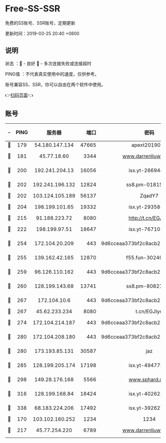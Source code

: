 # Free-SS-SSR

免费的SS账号、SSR账号，定期更新

更新时间：2019-03-25 20:40 +0800

## 说明

状态     ：🙂 - 良好 🙁 - 多次连接失败或连接超时

PING值   ：不代表真实使用中的速度，仅供参考。

账号兼容SS、SSR，你可以自由在两个软件中使用。

👉[扫码页面](https://liesauer.github.io/Free-SS-SSR/)👈

## 账号

|-|PING|服务器|端口|密码|加密方式|区域|
|:----:|:----:|:-----:|-----:|:----:|:----:|:----:|
|🙂|179|54.180.147.134|47665|apext2019001|chacha20|KR|
|🙂|181|45.77.18.60|3344|www.darrenliuwei.com|aes-256-cfb|JP|
|🙂|200|192.241.204.13|16056|isx.yt-26694898|aes-256-cfb|US|
|🙂|202|192.241.196.132|12824|ss8.pm-01815174|aes-256-cfb|US|
|🙂|202|103.124.105.189|56137|ZqadY7|chacha20|CN|
|🙂|204|198.199.101.65|19332|isx.yt-29358597|aes-256-cfb|US|
|🙂|215|91.188.223.72|8080|http://t.cn/EGJIyrl|rc4-md5|RU|
|🙂|222|198.199.97.51|18647|isx.yt-76710107|aes-256-cfb|US|
|🙂|254|172.104.20.209|443|9d6cceaa373bf2c8acb22e60b6a58be6|aes-256-cfb|US|
|🙂|255|139.162.42.165|12870|f55.fun-30240273|aes-256-cfb|SG|
|🙂|259|96.126.110.162|443|9d6cceaa373bf2c8acb22e60b6a58be6|aes-256-cfb|US|
|🙂|260|128.199.143.68|13741|ss8.pm-80821206|aes-256-cfb|SG|
|🙂|267|172.104.10.6|443|9d6cceaa373bf2c8acb22e60b6a58be6|aes-256-cfb|US|
|🙂|267|45.62.233.234|8080|t.cn/EGJIyrl|rc4-md5|CA|
|🙂|274|172.104.214.187|443|9d6cceaa373bf2c8acb22e60b6a58be6|aes-256-cfb|US|
|🙂|280|172.104.208.180|443|9d6cceaa373bf2c8acb22e60b6a58be6|aes-256-cfb|US|
|🙂|280|173.193.85.131|30587|jaz|aes-256-cfb|US|
|🙂|285|128.199.205.174|17198|isx.yt-49477216|aes-256-cfb|SG|
|🙂|298|149.28.176.168|5566|www.sphard.com|aes-256-cfb|AU|
|🙂|316|128.199.168.84|18424|isx.yt-40262228|aes-256-cfb|SG|
|🙂|338|68.183.224.206|17492|isx.yt-39262764|aes-256-cfb|SG|
|🙁|170|103.102.160.252|1234|1234|rc4-md5|JP|
|🙁|217|45.77.254.220|6789|www.darrenliuwei.com|aes-256-cfb|SG|
